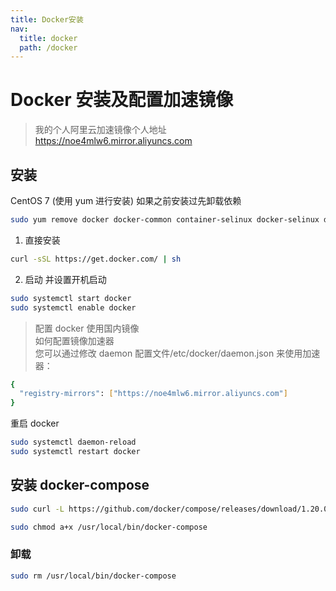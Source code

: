 ```yaml
---
title: Docker安装
nav:
  title: docker
  path: /docker
---
```


# Docker 安装及配置加速镜像

> 我的个人阿里云加速镜像个人地址&nbsp; https://noe4mlw6.mirror.aliyuncs.com

## 安装

CentOS 7 (使用 yum 进行安装) 如果之前安装过先卸载依赖

```bash
sudo yum remove docker docker-common container-selinux docker-selinux docker-engine docker-engine-selinux
```

1. 直接安装

```bash
curl -sSL https://get.docker.com/ | sh
```

2. 启动 并设置开机启动

```bash
sudo systemctl start docker
sudo systemctl enable docker
```

> 配置 docker 使用国内镜像  
> 如何配置镜像加速器  
> 您可以通过修改 daemon 配置文件/etc/docker/daemon.json 来使用加速器：

```bash
{
  "registry-mirrors": ["https://noe4mlw6.mirror.aliyuncs.com"]
}
```

重启 docker

```bash
sudo systemctl daemon-reload
sudo systemctl restart docker
```

## 安装 docker-compose

```bash
sudo curl -L https://github.com/docker/compose/releases/download/1.20.0/docker-compose-`uname -s`-`uname -m` -o /usr/local/bin/docker-compose
```

```bash
sudo chmod a+x /usr/local/bin/docker-compose
```

### 卸载

```bash
sudo rm /usr/local/bin/docker-compose
```
